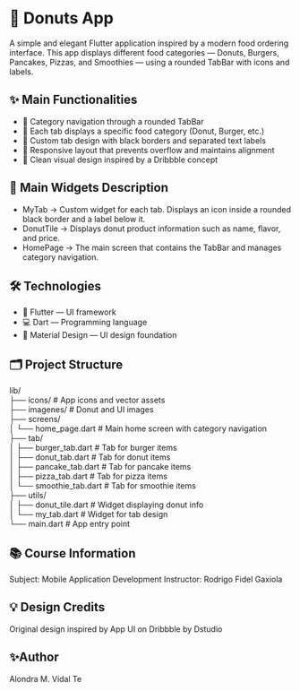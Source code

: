 # 🍩 Donuts App

A simple and elegant Flutter application inspired by a modern food ordering interface.
This app displays different food categories — Donuts, Burgers, Pancakes, Pizzas, and Smoothies — using a rounded TabBar with icons and labels.

## ✨ Main Functionalities
- 🧭 Category navigation through a rounded TabBar
- 🍔 Each tab displays a specific food category (Donut, Burger, etc.)
- 🎨 Custom tab design with black borders and separated text labels
- 🧱 Responsive layout that prevents overflow and maintains alignment
- 🧁 Clean visual design inspired by a Dribbble concept


## 🧩 Main Widgets Description
- MyTab → Custom widget for each tab. Displays an icon inside a rounded black border and a label below it.
- DonutTile → Displays donut product information such as name, flavor, and price.
- HomePage → The main screen that contains the TabBar and manages category navigation.

## 🛠️ Technologies
- 🧡 Flutter — UI framework
- 💻 Dart — Programming language
- 🎨 Material Design — UI design foundation

## 🗂️ Project Structure
lib/  
├── icons/                   # App icons and vector assets  
├── imagenes/                # Donut and UI images  
├── screens/  
│   └── home_page.dart       # Main home screen with category navigation  
├── tab/  
│   ├── burger_tab.dart      # Tab for burger items  
│   ├── donut_tab.dart       # Tab for donut items  
│   ├── pancake_tab.dart     # Tab for pancake items  
│   ├── pizza_tab.dart       # Tab for pizza items  
│   └── smoothie_tab.dart    # Tab for smoothie items  
├── utils/  
│   ├── donut_tile.dart      # Widget displaying donut info  
│   └── my_tab.dart          # Widget for tab design  
└── main.dart                # App entry point  

## 📚 Course Information
Subject: Mobile Application Development
Instructor: Rodrigo Fidel Gaxiola

## 💡 Design Credits
Original design inspired by App UI on Dribbble by Dstudio

## ✨Author 
Alondra M. Vidal Te
